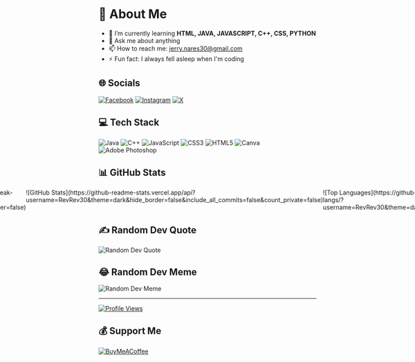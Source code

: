 # 💫 About Me
- 🌱 I’m currently learning **HTML, JAVA, JAVASCRIPT, C++, CSS, PYTHON**
- 💬 Ask me about anything
- 📫 How to reach me: [jerry.nares30@gmail.com](mailto:jerry.nares30@gmail.com)
- ⚡ Fun fact: I always fell asleep when I'm coding

## 🌐 Socials
[![Facebook](https://img.shields.io/badge/Facebook-%231877F2.svg?logo=Facebook&logoColor=white)](https://facebook.com/JerryNares)
[![Instagram](https://img.shields.io/badge/Instagram-%23E4405F.svg?logo=Instagram&logoColor=white)](https://instagram.com/reivrick)
[![X](https://img.shields.io/badge/X-black.svg?logo=X&logoColor=white)](https://x.com/Rvrckk) 

## 💻 Tech Stack
![Java](https://img.shields.io/badge/java-%23ED8B00.svg?style=for-the-badge&logo=openjdk&logoColor=white)
![C++](https://img.shields.io/badge/c++-%2300599C.svg?style=for-the-badge&logo=c%2B%2B&logoColor=white)
![JavaScript](https://img.shields.io/badge/javascript-%23323330.svg?style=for-the-badge&logo=javascript&logoColor=%23F7DF1E)
![CSS3](https://img.shields.io/badge/css3-%231572B6.svg?style=for-the-badge&logo=css3&logoColor=white)
![HTML5](https://img.shields.io/badge/html5-%23E34F26.svg?style=for-the-badge&logo=html5&logoColor=white)
![Canva](https://img.shields.io/badge/Canva-%2300C4CC.svg?style=for-the-badge&logo=Canva&logoColor=white)
![Adobe Photoshop](https://img.shields.io/badge/adobe%20photoshop-%2331A8FF.svg?style=for-the-badge&logo=adobe%20photoshop&logoColor=white)

## 📊 GitHub Stats
<div style="display: flex; justify-content: center;">
    <div>
        ![Streak Stats](https://github-readme-streak-stats.herokuapp.com/?user=RevRev30&theme=dark&hide_border=false)
    </div>
    <div>
        ![GitHub Stats](https://github-readme-stats.vercel.app/api?username=RevRev30&theme=dark&hide_border=false&include_all_commits=false&count_private=false)
    </div>
    <div>
        ![Top Languages](https://github-readme-stats.vercel.app/api/top-langs/?username=RevRev30&theme=dark&hide_border=false&layout=compact)
    </div>
</div>

## ✍️ Random Dev Quote
![Random Dev Quote](https://quotes-github-readme.vercel.app/api?type=horizontal&theme=radical)

## 😂 Random Dev Meme
![Random Dev Meme](https://randommeme-five.vercel.app/)

---

[![Profile Views](https://visitcount.itsvg.in/api?id=RevRev30&icon=0&color=0)](https://visitcount.itsvg.in)

## 💰 Support Me
[![BuyMeACoffee](https://img.shields.io/badge/Buy%20Me%20a%20Coffee-ffdd00?style=for-the-badge&logo=buy-me-a-coffee&logoColor=black)](https://buymeacoffee.com/RevCoffee) 

<!-- Proudly created with GPRM (https://gprm.itsvg.in) -->
